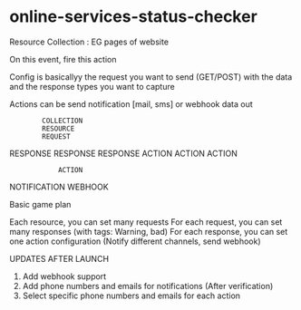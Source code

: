 # online-services-status-checker
Resource Collection : EG pages of website

On this event, fire this action

Config is basicallyy the request you want to send (GET/POST) with the data and the response types you want to capture

Actions can be send notification [mail, sms] or webhook data out

            COLLECTION
            RESOURCE
            REQUEST                                                                         
RESPONSE    RESPONSE    RESPONSE
ACTION      ACTION      ACTION



                ACTION
NOTIFICATION                WEBHOOK

Basic game plan

Each resource, you can set many requests
For each request, you can set many responses (with tags: Warning, bad)
For each response, you can set one action configuration (Notify different channels, send webhook)

UPDATES AFTER LAUNCH
1. Add webhook support
2. Add phone numbers and emails for notifications (After verification)
3. Select specific phone numbers and emails for each action
